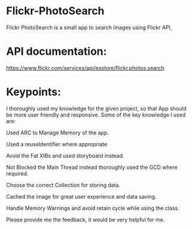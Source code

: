 # Flickr-PhotoSearch

Flickr PhotoSearch is a small app to search images using Flickr API,
# API documentation:
https://www.flickr.com/services/api/explore/flickr.photos.search

# Keypoints:
I thoroughly used my knowledge for the given project, so that App should be more user friendly and responsive. Some of the key knowledge I used are:

Used ARC to Manage Memory of the app.

Used a reuseIdentifier where appropriate

Avoid the Fat XIBs and used storyboard instead.

Not Blocked the Main Thread instead thoroughly used the GCD where required.

Choose the correct Collection for storing data.

Cached the image for great user experience and data saving.

Handle Memory Warnings and avoid retain cycle while using the class.

Please provide me the feedback, it would be very helpful for me.
